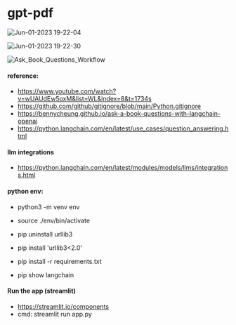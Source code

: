 # gpt-pdf

![Jun-01-2023 19-22-04](https://github.com/jrhe123/gpt-pdf/assets/17329299/73d9e4a0-701e-424a-be28-83bc9c3be702)

![Jun-01-2023 19-22-30](https://github.com/jrhe123/gpt-pdf/assets/17329299/0a39f6e8-7037-4f80-bdd7-03ca6dae66dd)

![Ask_Book_Questions_Workflow](https://github.com/jrhe123/gpt-pdf/assets/17329299/8d095578-4d0d-4c84-b989-78eade98281e)


#### reference:

- https://www.youtube.com/watch?v=wUAUdEw5oxM&list=WL&index=8&t=1734s
- https://github.com/github/gitignore/blob/main/Python.gitignore
- https://bennycheung.github.io/ask-a-book-questions-with-langchain-openai
- https://python.langchain.com/en/latest/use_cases/question_answering.html

#### llm integrations
- https://python.langchain.com/en/latest/modules/models/llms/integrations.html

#### python env:

- python3 -m venv env
- source ./env/bin/activate
- pip uninstall urllib3
- pip install 'urllib3<2.0'

- pip install -r requirements.txt
- pip show langchain

#### Run the app (streamlit)

- https://streamlit.io/components
- cmd: streamlit run app.py
